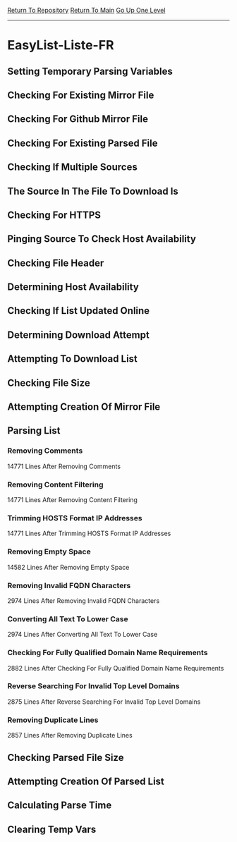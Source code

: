 [Return To Repository](https://github.com/deathbybandaid/piholeparser/)
[Return To Main](https://github.com/deathbybandaid/piholeparser/blob/master/RecentRunLogs/Mainlog.md)
[Go Up One Level](https://github.com/deathbybandaid/piholeparser/blob/master/RecentRunLogs/TopLevelScripts/30-Processing-External-Blacklists.md)
____________________________________
# EasyList-Liste-FR
## Setting Temporary Parsing Variables
## Checking For Existing Mirror File
## Checking For Github Mirror File
## Checking For Existing Parsed File
## Checking If Multiple Sources
## The Source In The File To Download Is
## Checking For HTTPS
## Pinging Source To Check Host Availability
## Checking File Header
## Determining Host Availability
## Checking If List Updated Online
## Determining Download Attempt
## Attempting To Download List
## Checking File Size
## Attempting Creation Of Mirror File
## Parsing List
### Removing Comments
14771 Lines After Removing Comments
### Removing Content Filtering
14771 Lines After Removing Content Filtering
### Trimming HOSTS Format IP Addresses
14771 Lines After Trimming HOSTS Format IP Addresses
### Removing Empty Space
14582 Lines After Removing Empty Space
### Removing Invalid FQDN Characters
2974 Lines After Removing Invalid FQDN Characters
### Converting All Text To Lower Case
2974 Lines After Converting All Text To Lower Case
### Checking For Fully Qualified Domain Name Requirements
2882 Lines After Checking For Fully Qualified Domain Name Requirements
### Reverse Searching For Invalid Top Level Domains
2875 Lines After Reverse Searching For Invalid Top Level Domains
### Removing Duplicate Lines
2857 Lines After Removing Duplicate Lines
## Checking Parsed File Size
## Attempting Creation Of Parsed List
## Calculating Parse Time
## Clearing Temp Vars
